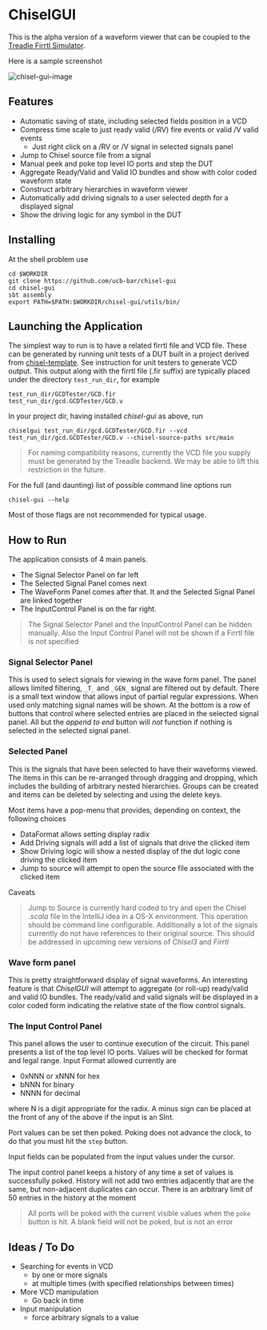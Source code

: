 # ChiselGUI
This is the alpha version of a waveform viewer that can be coupled to the
 [Treadle Firrtl Simulator](https://github.com/freechipsproject/treadle).
 
 Here is a sample screenshot

![chisel-gui-image](https://raw.githubusercontent.com/ucb-bar/chisel-gui/master/doc/images/chisel-gui-image.png)

## Features

- Automatic saving of state, including selected fields position in a VCD
- Compress time scale to just ready valid (/RV) fire events or valid /V valid events
  - Just right click on a /RV or /V signal in selected signals panel
- Jump to Chisel source file from a signal
- Manual peek and poke top level IO ports and step the DUT
- Aggregate Ready/Valid and Valid IO bundles and show with color coded waveform state
- Construct arbitrary hierarchies in waveform viewer
- Automatically add driving signals to a user selected depth for a displayed signal 
- Show the driving logic for any symbol in the DUT

## Installing

At the shell problem use
```
cd $WORKDIR
git clone https://github.com/ucb-bar/chisel-gui
cd chisel-gui
sbt assembly
export PATH=$PATH:$WORKDIR/chisel-gui/utils/bin/
```

## Launching the Application
The simplest way to run is to have a related firrtl file and VCD file.
These can be generated by running unit tests of a DUT built in a project derived from
[chisel-template](https://github.com/freechipsproject/chisel-template).
See instruction for unit testers to generate VCD output.
This output along with the firrtl file (.fir suffix) are  typically placed under the directory
`test_run_dir`, for example 
```
test_run_dir/GCDTester/GCD.fir
test_run_dir/gcd.GCDTester/GCD.v
```
In your project dir, having installed *chisel-gui* as above, run 
```
chiselgui test_run_dir/gcd.GCDTester/GCD.fir --vcd test_run_dir/gcd.GCDTester/GCD.v --chisel-source-paths src/main
```
> For naming compatibility reasons, currently the VCD file you supply must be generated by
> the Treadle backend. We may be able to lift this restriction in the future.

For the full (and daunting) list of possible command line options run
```
chisel-gui --help
``` 
Most of those flags are not recommended for typical usage.

## How to Run
The application consists of 4 main panels.
- The Signal Selector Panel on far left
- The Selected Signal Panel comes next
- The WaveForm Panel comes after that. It and the Selected Signal Panel are linked together
- The InputControl Panel is on the far right.

> The Signal Selector Panel and the InputControl Panel can be hidden manually.
> Also the Input Control Panel will not be shown if a Firrtl file is not specified

### Signal Selector Panel
This is used to select signals for viewing in the wave form panel.
The panel allows limited filtering, `_T_` and `_GEN_` signal are filtered out
by default. There is a small text window that allows input of partial regular expressions.
When used only matching signal names will be shown.
At the bottom is a row of buttons that control where selected entries are placed in the selected signal panel.
All but the *append to end* button will *not* function if nothing is selected in the selected signal panel.

### Selected Panel
This is the signals that have been selected to have their waveforms viewed.
The items in this can be re-arranged through dragging and dropping, which includes
the building of arbitrary nested hierarchies.
Groups can be created and items can be deleted by selecting and using the delete keys.

Most items have a pop-menu that provides, depending on context, the following choices
- DataFormat allows setting display radix
- Add Driving signals will add a list of signals that drive the clicked item
- Show Driving logic will show a nested display of the dut logic cone driving the clicked item
- Jump to source will attempt to open the source file associated with the clicked item

Caveats
> Jump to Source is currently hard coded to try and open the Chisel *.scala* file in the
> IntelliJ idea in a OS-X environment. This operation should be command line configurable.
> Additionally a lot of the signals currently do not have references to their original source.
> This should be addressed in upcoming new versions of *Chisel3* and *Firrtl*
  
### Wave form panel
This is pretty straightforward display of signal waveforms.
An interesting feature is that *ChiselGUI* will attempt to aggregate (or roll-up) ready/valid and valid
IO bundles. The ready/valid and valid signals will be displayed in a color coded form indicating the
relative state of the flow control signals.

### The Input Control Panel
This panel allows the user to continue execution of the circuit.
This panel presents a list of the top level IO ports.
Values will be checked for format and legal range. 
Input Format allowed currently are
- 0xNNN or xNNN for hex
- bNNN for binary
- NNNN for decimal

where N is a digit appropriate for the radix.
A minus sign can be placed at the front of any of the above
if the input is an SInt.

Port values can be set then poked. Poking does not advance the clock, to do that you must
hit the `step` button.

Input fields can be populated from the input values under the cursor.
 
The input control panel
keeps a history of any time a set of values is successfully poked.
History will not add two entries adjacently that are the same, but non-adjacent duplicates
can occur. There is an arbitrary limit of 50 entries in the history at the moment

> All ports will be poked with the current visible values when the `poke` button is hit. A blank field
> will not be poked, but is not an error

## Ideas / To Do

- Searching for events in VCD
  - by one or more signals
  - at multiple times (with specified relationships between times)
- More VCD manipulation
  - Go back in time
- Input manipulation
  - force arbitrary signals to a value
  
